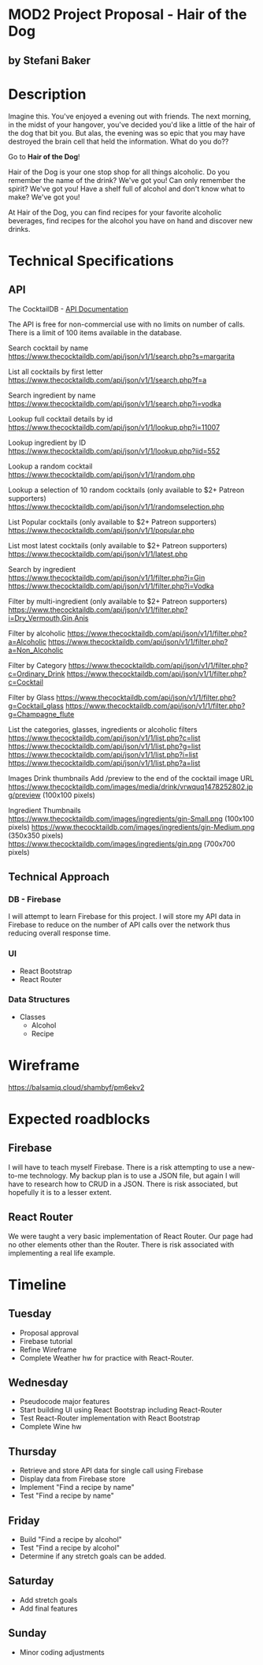 # MOD2 Project Proposal - Hair of the Dog
## by Stefani Baker

# Description
Imagine this.  You've enjoyed a evening out with friends.  The next morning, in the midst of your hangover, you've decided you'd like a little of the hair of the dog that bit you.  But alas, the evening was so epic that you may have destroyed the brain cell that held the information.  What do you do??

Go to **Hair of the Dog**!

Hair of the Dog is your one stop shop for all things alcoholic.  Do you remember the name of the drink?  We've got you!  Can only remember the spirit?  We've got you!  Have a shelf full of alcohol and don't know what to make?  We've got you!

At Hair of the Dog, you can find recipes for your favorite alcoholic beverages, find recipes for the alcohol you have on hand and discover new drinks.

# Technical Specifications
## API
The CocktailDB - [API Documentation](https://www.thecocktaildb.com/api.php)

The API is free for non-commercial use with no limits on number of calls.  There is a limit of 100 items available in the database.

Search cocktail by name
https://www.thecocktaildb.com/api/json/v1/1/search.php?s=margarita

List all cocktails by first letter
https://www.thecocktaildb.com/api/json/v1/1/search.php?f=a

Search ingredient by name
https://www.thecocktaildb.com/api/json/v1/1/search.php?i=vodka

Lookup full cocktail details by id
https://www.thecocktaildb.com/api/json/v1/1/lookup.php?i=11007

Lookup ingredient by ID
https://www.thecocktaildb.com/api/json/v1/1/lookup.php?iid=552

Lookup a random cocktail
https://www.thecocktaildb.com/api/json/v1/1/random.php

Lookup a selection of 10 random cocktails (only available to $2+ Patreon supporters)
https://www.thecocktaildb.com/api/json/v1/1/randomselection.php

List Popular cocktails (only available to $2+ Patreon supporters)
https://www.thecocktaildb.com/api/json/v1/1/popular.php

List most latest cocktails (only available to $2+ Patreon supporters)
https://www.thecocktaildb.com/api/json/v1/1/latest.php

Search by ingredient
https://www.thecocktaildb.com/api/json/v1/1/filter.php?i=Gin
https://www.thecocktaildb.com/api/json/v1/1/filter.php?i=Vodka

Filter by multi-ingredient (only available to $2+ Patreon supporters)
https://www.thecocktaildb.com/api/json/v1/1/filter.php?i=Dry_Vermouth,Gin,Anis

Filter by alcoholic
https://www.thecocktaildb.com/api/json/v1/1/filter.php?a=Alcoholic
https://www.thecocktaildb.com/api/json/v1/1/filter.php?a=Non_Alcoholic

Filter by Category
https://www.thecocktaildb.com/api/json/v1/1/filter.php?c=Ordinary_Drink
https://www.thecocktaildb.com/api/json/v1/1/filter.php?c=Cocktail

Filter by Glass
https://www.thecocktaildb.com/api/json/v1/1/filter.php?g=Cocktail_glass
https://www.thecocktaildb.com/api/json/v1/1/filter.php?g=Champagne_flute

List the categories, glasses, ingredients or alcoholic filters
https://www.thecocktaildb.com/api/json/v1/1/list.php?c=list
https://www.thecocktaildb.com/api/json/v1/1/list.php?g=list
https://www.thecocktaildb.com/api/json/v1/1/list.php?i=list
https://www.thecocktaildb.com/api/json/v1/1/list.php?a=list


 Images
Drink thumbnails
Add /preview to the end of the cocktail image URL
https://www.thecocktaildb.com/images/media/drink/vrwquq1478252802.jpg/preview (100x100 pixels)


Ingredient Thumbnails
https://www.thecocktaildb.com/images/ingredients/gin-Small.png (100x100 pixels)
https://www.thecocktaildb.com/images/ingredients/gin-Medium.png (350x350 pixels)
https://www.thecocktaildb.com/images/ingredients/gin.png (700x700 pixels)

## Technical Approach

### DB - Firebase
I will attempt to learn Firebase for this project.  I will store my API data in Firebase to reduce on the number of API calls over the network thus reducing overall response time.

### UI
- React Bootstrap
- React Router

### Data Structures
- Classes
    - Alcohol
    - Recipe

# Wireframe

https://balsamiq.cloud/shambyf/pm6ekv2

# Expected roadblocks

## Firebase
I will have to teach myself Firebase.  There is a risk attempting to use a new-to-me technology. My backup plan is to use a JSON file, but again I will have to research how to CRUD in a JSON.  There is risk associated, but hopefully it is to a lesser extent.

## React Router
We were taught a very basic implementation of React Router.  Our page had no other elements other than the Router.  There is risk associated with implementing a real life example.

# Timeline

## Tuesday
- Proposal approval
- Firebase tutorial
- Refine Wireframe
- Complete Weather hw for practice with React-Router.

## Wednesday
- Pseudocode major features
- Start building UI using React Bootstrap including React-Router
- Test React-Router implementation with React Bootstrap
- Complete Wine hw

## Thursday
- Retrieve and store API data for single call using Firebase
- Display data from Firebase store
- Implement "Find a recipe by name"
- Test "Find a recipe by name"

## Friday
- Build "Find a recipe by alcohol"
- Test "Find a recipe by alcohol"
- Determine if any stretch goals can be added.

## Saturday
- Add stretch goals
- Add final features

## Sunday
- Minor coding adjustments






